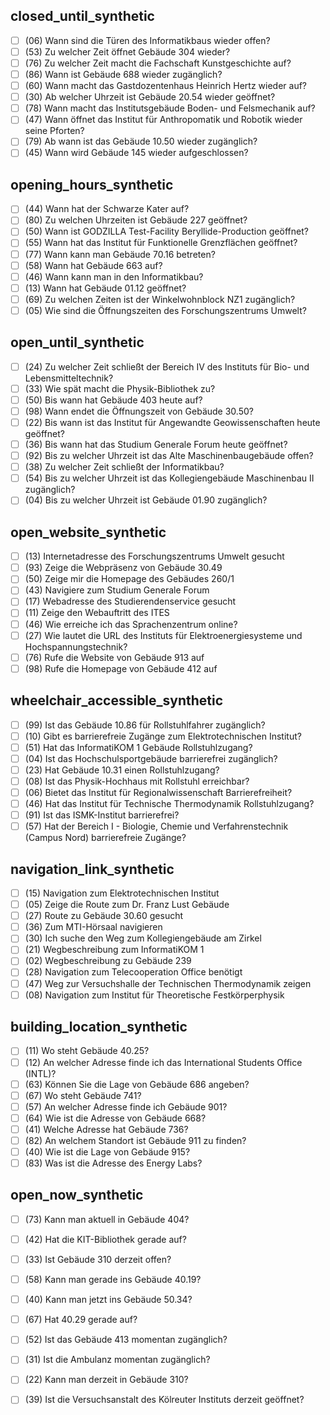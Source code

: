 ## closed_until_synthetic

- [ ] (06) Wann sind die Türen des Informatikbaus wieder offen?
- [ ] (53) Zu welcher Zeit öffnet Gebäude 304 wieder?
- [ ] (76) Zu welcher Zeit macht die Fachschaft Kunstgeschichte auf?
- [ ] (86) Wann ist Gebäude 688 wieder zugänglich?
- [ ] (60) Wann macht das Gastdozentenhaus Heinrich Hertz wieder auf?
- [ ] (30) Ab welcher Uhrzeit ist Gebäude 20.54 wieder geöffnet?
- [ ] (78) Wann macht das Institutsgebäude Boden- und Felsmechanik auf?
- [ ] (47) Wann öffnet das Institut für Anthropomatik und Robotik wieder seine Pforten?
- [ ] (79) Ab wann ist das Gebäude 10.50 wieder zugänglich?
- [ ] (45) Wann wird Gebäude 145 wieder aufgeschlossen?

## opening_hours_synthetic

- [ ] (44) Wann hat der Schwarze Kater auf?
- [ ] (80) Zu welchen Uhrzeiten ist Gebäude 227 geöffnet?
- [ ] (50) Wann ist GODZILLA Test-Facility Beryllide-Production geöffnet?
- [ ] (55) Wann hat das Institut für Funktionelle Grenzflächen geöffnet?
- [ ] (77) Wann kann man Gebäude 70.16 betreten?
- [ ] (58) Wann hat Gebäude 663 auf?
- [ ] (46) Wann kann man in den Informatikbau?
- [ ] (13) Wann hat Gebäude 01.12 geöffnet?
- [ ] (69) Zu welchen Zeiten ist der Winkelwohnblock NZ1 zugänglich?
- [ ] (05) Wie sind die Öffnungszeiten des Forschungszentrums Umwelt?

## open_until_synthetic

- [ ] (24) Zu welcher Zeit schließt der Bereich IV des Instituts für Bio- und Lebensmitteltechnik?
- [ ] (33) Wie spät macht die Physik-Bibliothek zu?
- [ ] (50) Bis wann hat Gebäude 403 heute auf?
- [ ] (98) Wann endet die Öffnungszeit von Gebäude 30.50?
- [ ] (22) Bis wann ist das Institut für Angewandte Geowissenschaften heute geöffnet?
- [ ] (36) Bis wann hat das Studium Generale Forum heute geöffnet?
- [ ] (92) Bis zu welcher Uhrzeit ist das Alte Maschinenbaugebäude offen?
- [ ] (38) Zu welcher Zeit schließt der Informatikbau?
- [ ] (54) Bis zu welcher Uhrzeit ist das Kollegiengebäude Maschinenbau II zugänglich?
- [ ] (04) Bis zu welcher Uhrzeit ist Gebäude 01.90 zugänglich?

## open_website_synthetic

- [ ] (13) Internetadresse des Forschungszentrums Umwelt gesucht
- [ ] (93) Zeige die Webpräsenz von Gebäude 30.49
- [ ] (50) Zeige mir die Homepage des Gebäudes 260/1
- [ ] (43) Navigiere zum Studium Generale Forum
- [ ] (17) Webadresse des Studierendenservice gesucht
- [ ] (11) Zeige den Webauftritt des ITES
- [ ] (46) Wie erreiche ich das Sprachenzentrum online?
- [ ] (27) Wie lautet die URL des Instituts für Elektroenergiesysteme und Hochspannungstechnik?
- [ ] (76) Rufe die Website von Gebäude 913 auf
- [ ] (98) Rufe die Homepage von Gebäude 412 auf

## wheelchair_accessible_synthetic

- [ ] (99) Ist das Gebäude 10.86 für Rollstuhlfahrer zugänglich?
- [ ] (10) Gibt es barrierefreie Zugänge zum Elektrotechnischen Institut?
- [ ] (51) Hat das InformatiKOM 1 Gebäude Rollstuhlzugang?
- [ ] (04) Ist das Hochschulsportgebäude barrierefrei zugänglich?
- [ ] (23) Hat Gebäude 10.31 einen Rollstuhlzugang?
- [ ] (08) Ist das Physik-Hochhaus mit Rollstuhl erreichbar?
- [ ] (06) Bietet das Institut für Regionalwissenschaft Barrierefreiheit?
- [ ] (46) Hat das Institut für Technische Thermodynamik Rollstuhlzugang?
- [ ] (91) Ist das ISMK-Institut barrierefrei?
- [ ] (57) Hat der Bereich I - Biologie, Chemie und Verfahrenstechnik (Campus Nord) barrierefreie Zugänge?

## navigation_link_synthetic

- [ ] (15) Navigation zum Elektrotechnischen Institut
- [ ] (05) Zeige die Route zum Dr. Franz Lust Gebäude
- [ ] (27) Route zu Gebäude 30.60 gesucht
- [ ] (36) Zum MTI-Hörsaal navigieren
- [ ] (30) Ich suche den Weg zum Kollegiengebäude am Zirkel
- [ ] (21) Wegbeschreibung zum InformatiKOM 1
- [ ] (02) Wegbeschreibung zu Gebäude 239
- [ ] (28) Navigation zum Telecooperation Office benötigt
- [ ] (47) Weg zur Versuchshalle der Technischen Thermodynamik zeigen
- [ ] (08) Navigation zum Institut für Theoretische Festkörperphysik

## building_location_synthetic

- [ ] (11) Wo steht Gebäude 40.25?
- [ ] (12) An welcher Adresse finde ich das International Students Office (INTL)?
- [ ] (63) Können Sie die Lage von Gebäude 686 angeben?
- [ ] (67) Wo steht Gebäude 741?
- [ ] (57) An welcher Adresse finde ich Gebäude 901?
- [ ] (64) Wie ist die Adresse von Gebäude 668?
- [ ] (41) Welche Adresse hat Gebäude 736?
- [ ] (82) An welchem Standort ist Gebäude 911 zu finden?
- [ ] (40) Wie ist die Lage von Gebäude 915?
- [ ] (83) Was ist die Adresse des Energy Labs?

## open_now_synthetic

- [ ] (73) Kann man aktuell in Gebäude 404?
- [ ] (42) Hat die KIT-Bibliothek gerade auf?
- [ ] (33) Ist Gebäude 310 derzeit offen?
- [ ] (58) Kann man gerade ins Gebäude 40.19?
- [ ] (40) Kann man jetzt ins Gebäude 50.34?
- [ ] (67) Hat 40.29 gerade auf?
- [ ] (52) Ist das Gebäude 413 momentan zugänglich?
- [ ] (31) Ist die Ambulanz momentan zugänglich?
- [ ] (22) Kann man derzeit in Gebäude 310?
- [ ] (39) Ist die Versuchsanstalt des Kölreuter Instituts derzeit geöffnet?

